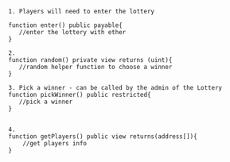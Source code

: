     1. Players will need to enter the lottery
    
    function enter() public payable{
       //enter the lottery with ether
    }
    
    2.
    function random() private view returns (uint){
       //random helper function to choose a winner
    }
    
    3. Pick a winner - can be called by the admin of the Lottery
    function pickWinner() public restricted{
       //pick a winner
    }
    
    
    4.
    function getPlayers() public view returns(address[]){
        //get players info
    }

    

